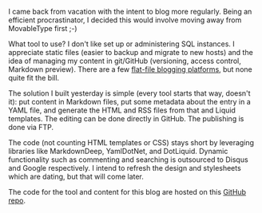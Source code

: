 I came back from vacation with the intent to blog more regularly. Being an efficient procrastinator, I decided this would involve moving away from MovableType first ;-)

What tool to use? I don't like set up or administering SQL instances. I appreciate static files (easier to backup and migrate to new hosts) and the idea of managing my content in git/GitHub (versioning, access control, Markdown preview). There are a few [flat-file blogging platforms](http://www.freshtechtips.com/2014/01/flat-file-blogging-software.html), but none quite fit the bill.

The solution I built yesterday is simple (every tool starts that way, doesn't it): put content in Markdown files, put some metadata about the entry in a YAML file, and generate the HTML and RSS files from that and Liquid templates. The editing can be done directly in GitHub. The publishing is done via FTP.

The code (not counting HTML templates or CSS) stays short by leveraging libraries like MarkdownDeep, YamlDotNet, and DotLiquid. Dynamic functionality such as commenting and searching is outsourced to Disqus and Google respectively. I intend to refresh the design and stylesheets which are dating, but that will come later. 

The code for the tool and content for this blog are hosted on this [GitHub repo](https://github.com/dumky/blog).
